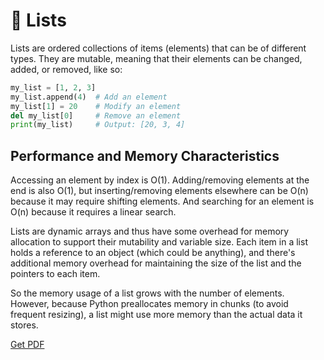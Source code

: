 # 📝 Lists

Lists are ordered collections of items (elements) that can be of different types. They are mutable, meaning that their elements can be changed, added, or removed, like so:

```python
my_list = [1, 2, 3]
my_list.append(4)  # Add an element
my_list[1] = 20    # Modify an element
del my_list[0]     # Remove an element
print(my_list)     # Output: [20, 3, 4]
```

## Performance and Memory Characteristics

Accessing an element by index is O(1). Adding/removing elements at the end is also O(1), but inserting/removing elements elsewhere can be O(n) because it may require shifting elements. And searching for an element is O(n) because it requires a linear search.

Lists are dynamic arrays and thus have some overhead for memory allocation to support their mutability and variable size. Each item in a list holds a reference to an object (which could be anything), and there's additional memory overhead for maintaining the size of the list and the pointers to each item.

So the memory usage of a list grows with the number of elements. However, because Python preallocates memory in chunks (to avoid frequent resizing), a list might use more memory than the actual data it stores.



[Get PDF](https://makepythonfaster.gumroad.com/l/get)
